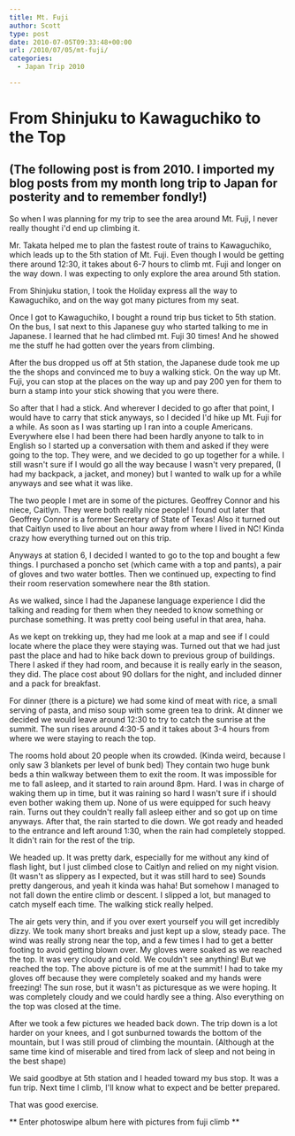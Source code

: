 ```yaml
---
title: Mt. Fuji
author: Scott
type: post
date: 2010-07-05T09:33:48+00:00
url: /2010/07/05/mt-fuji/
categories:
  - Japan Trip 2010

---
```


# From Shinjuku to Kawaguchiko to the Top

## (The following post is from 2010. I imported my blog posts from my month long trip to Japan for posterity and to remember fondly!)

So when I was planning for my trip to see the area around Mt. Fuji, I never really thought i'd end up climbing it.

Mr. Takata helped me to plan the fastest route of trains to Kawaguchiko, which leads up to the 5th station of Mt. Fuji. Even though I would be getting there around 12:30, it takes about 6-7 hours to climb mt. Fuji and longer on the way down. I was expecting to only explore the area around 5th station.

From Shinjuku station, I took the Holiday express all the way to Kawaguchiko, and on the way got many pictures from my seat.

Once I got to Kawaguchiko, I bought a round trip bus ticket to 5th station. On the bus, I sat next to this Japanese guy who started talking to me in Japanese. I learned that he had climbed mt. Fuji 30 times! And he showed me the stuff he had gotten over the years from climbing.

After the bus dropped us off at 5th station, the Japanese dude took me up the the shops and convinced me to buy a walking stick. On the way up Mt. Fuji, you can stop at the places on the way up and pay 200 yen for them to burn a stamp into your stick showing that you were there.

So after that I had a stick. And wherever I decided to go after that point, I would have to carry that stick anyways, so I decided I'd hike up Mt. Fuji for a while. As soon as I was starting up I ran into a couple Americans. Everywhere else I had been there had been hardly anyone to talk to in English so I started up a conversation with them and asked if they were going to the top. They were, and we decided to go up together for a while. I still wasn't sure if I would go all the way because I wasn't very prepared, (I had my backpack, a jacket, and money) but I wanted to walk up for a while anyways and see what it was like.

The two people I met are in some of the pictures. Geoffrey Connor and his niece, Caitlyn. They were both really nice people! I found out later that Geoffrey Connor is a former Secretary of State of Texas! Also it turned out that Caitlyn used to live about an hour away from where I lived in NC! Kinda crazy how everything turned out on this trip.

Anyways at station 6, I decided I wanted to go to the top and bought a few things. I purchased a poncho set (which came with a top and pants), a pair of gloves and two water bottles. Then we continued up, expecting to find their room reservation somewhere near the 8th station.

As we walked, since I had the Japanese language experience I did the talking and reading for them when they needed to know something or purchase something. It was pretty cool being useful in that area, haha.

As we kept on trekking up, they had me look at a map and see if I could locate where the place they were staying was. Turned out that we had just past the place and had to hike back down to previous group of buildings. There I asked if they had room, and because it is really early in the season, they did. The place cost about 90 dollars for the night, and included dinner and a pack for breakfast.

For dinner (there is a picture) we had some kind of meat with rice, a small serving of pasta, and miso soup with some green tea to drink. At dinner we decided we would leave around 12:30 to try to catch the sunrise at the summit. The sun rises around 4:30-5 and it takes about 3-4 hours from where we were staying to reach the top.

The rooms hold about 20 people when its crowded. (Kinda weird, because I only saw 3 blankets per level of bunk bed) They contain two huge bunk beds a thin walkway between them to exit the room. It was impossible for me to fall asleep, and it started to rain around 8pm. Hard. I was in charge of waking them up in time, but it was raining so hard I wasn't sure if i should even bother waking them up. None of us were equipped for such heavy rain. Turns out they couldn't really fall asleep either and so got up on time anyways. After that, the rain started to die down. We got ready and headed to the entrance and left around 1:30, when the rain had completely stopped. It didn't rain for the rest of the trip.

We headed up. It was pretty dark, especially for me without any kind of flash light, but I just climbed close to Caitlyn and relied on my night vision. (It wasn't as slippery as I expected, but it was still hard to see) Sounds pretty dangerous, and yeah it kinda was haha! But somehow I managed to not fall down the entire climb or descent. I slipped a lot, but managed to catch myself each time. The walking stick really helped.

The air gets very thin, and if you over exert yourself you will get incredibly dizzy. We took many short breaks and just kept up a slow, steady pace. The wind was really strong near the top, and a few times I had to get a better footing to avoid getting blown over. My gloves were soaked as we reached the top. It was very cloudy and cold. We couldn't see anything! But we reached the top. The above picture is of me at the summit! I had to take my gloves off because they were completely soaked and my hands were freezing! The sun rose, but it wasn't as picturesque as we were hoping. It was completely cloudy and we could hardly see a thing. Also everything on the top was closed at the time.

After we took a few pictures we headed back down. The trip down is a lot harder on your knees, and I got sunburned towards the bottom of the mountain, but I was still proud of climbing the mountain. (Although at the same time kind of miserable and tired from lack of sleep and not being in the best shape)

We said goodbye at 5th station and I headed toward my bus stop. It was a fun trip. Next time I climb, I'll know what to expect and be better prepared.

That was good exercise.

** Enter photoswipe album here with pictures from fuji climb **